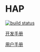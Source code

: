 # HAP

[![build status](https://rdc.hand-china.com/gitlab/HAP/hap/badges/master/build.svg)](https://rdc.hand-china.com/gitlab/HAP/hap/commits/master)

[开发手册](http://docs.saas.hand-china.com/docs/hap-dev/zh_CN/latest/)

[用户手册](http://docs.saas.hand-china.com/docs/hap/zh_CN/latest/)
